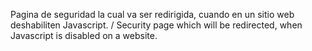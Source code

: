 Pagina de seguridad la cual va ser redirigida, cuando en un sitio web deshabiliten Javascript. / Security page which will be redirected, when Javascript is disabled on a website.
